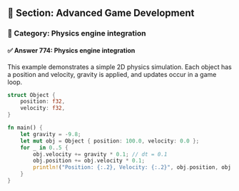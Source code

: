 ## 📘 Section: Advanced Game Development  
### 🔹 Category: Physics engine integration  
#### ✅ Answer 774: Physics engine integration

This example demonstrates a simple 2D physics simulation. Each object has a position and velocity, gravity is applied, and updates occur in a game loop.

```rust
struct Object {
    position: f32,
    velocity: f32,
}

fn main() {
    let gravity = -9.8;
    let mut obj = Object { position: 100.0, velocity: 0.0 };
    for _ in 0..5 {
        obj.velocity += gravity * 0.1; // dt = 0.1
        obj.position += obj.velocity * 0.1;
        println!("Position: {:.2}, Velocity: {:.2}", obj.position, obj.velocity);
    }
}
```
